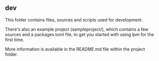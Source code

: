 ## dev

This folder contains files, sources and scripts used for development.

There's also an example project (sampleproject/), which contains a few sources and a packages.toml file, to get you started with using lpm for the first time.

More information is available in the README.md file within the project folder.

